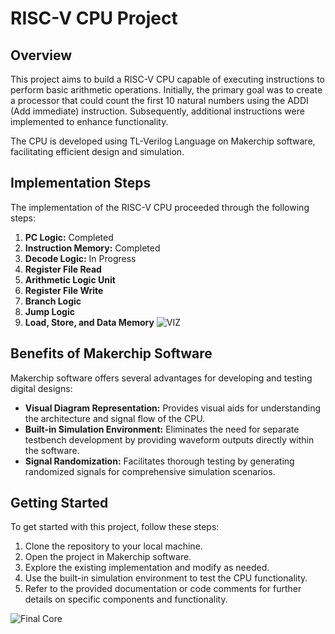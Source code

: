 # RISC-V CPU Project

## Overview

This project aims to build a RISC-V CPU capable of executing instructions to perform basic arithmetic operations. Initially, the primary goal was to create a processor that could count the first 10 natural numbers using the ADDI (Add immediate) instruction. Subsequently, additional instructions were implemented to enhance functionality.

The CPU is developed using TL-Verilog Language on Makerchip software, facilitating efficient design and simulation.

## Implementation Steps

The implementation of the RISC-V CPU proceeded through the following steps:

1. **PC Logic:** Completed
2. **Instruction Memory:** Completed
3. **Decode Logic:** In Progress
4. **Register File Read**
5. **Arithmetic Logic Unit**
6. **Register File Write**
7. **Branch Logic**
8. **Jump Logic**
9. **Load, Store, and Data Memory**
![VIZ](LF_VIZ.png)

## Benefits of Makerchip Software

Makerchip software offers several advantages for developing and testing digital designs:

- **Visual Diagram Representation:** Provides visual aids for understanding the architecture and signal flow of the CPU.
- **Built-in Simulation Environment:** Eliminates the need for separate testbench development by providing waveform outputs directly within the software.
- **Signal Randomization:** Facilitates thorough testing by generating randomized signals for comprehensive simulation scenarios.

## Getting Started

To get started with this project, follow these steps:

1. Clone the repository to your local machine.
2. Open the project in Makerchip software.
3. Explore the existing implementation and modify as needed.
4. Use the built-in simulation environment to test the CPU functionality.
5. Refer to the provided documentation or code comments for further details on specific components and functionality.

![Final Core](lib/riscv.svg)
